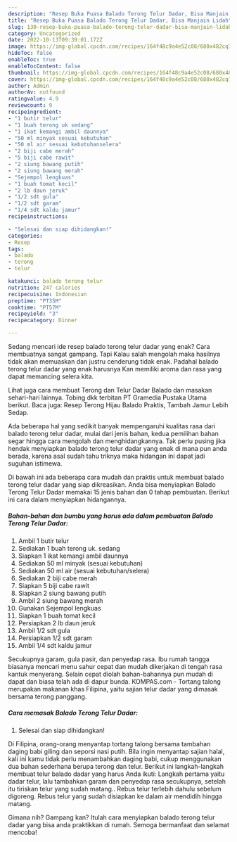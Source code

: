 ```yaml
---
description: "Resep Buka Puasa Balado Terong Telur Dadar, Bisa Manjain Lidah"
title: "Resep Buka Puasa Balado Terong Telur Dadar, Bisa Manjain Lidah"
slug: 130-resep-buka-puasa-balado-terong-telur-dadar-bisa-manjain-lidah
category: Uncategorized
date: 2022-10-13T09:39:01.172Z
image: https://img-global.cpcdn.com/recipes/164f48c9a4e52c08/680x482cq70/balado-terong-telur-dadar-foto-resep-utama.jpg
hideToc: false
enableToc: true
enableTocContent: false
thumbnail: https://img-global.cpcdn.com/recipes/164f48c9a4e52c08/680x482cq70/balado-terong-telur-dadar-foto-resep-utama.jpg
cover: https://img-global.cpcdn.com/recipes/164f48c9a4e52c08/680x482cq70/balado-terong-telur-dadar-foto-resep-utama.jpg
author: Admin
authorAv: notfound
ratingvalue: 4.9
reviewcount: 9
recipeingredient:
- "1 butir telur"
- "1 buah terong uk sedang"
- "1 ikat kemangi ambil daunnya"
- "50 ml minyak sesuai kebutuhan"
- "50 ml air sesuai kebutuhanselera"
- "2 biji cabe merah"
- "5 biji cabe rawit"
- "2 siung bawang putih"
- "2 siung bawang merah"
- "Sejempol lengkuas"
- "1 buah tomat kecil"
- "2 lb daun jeruk"
- "1/2 sdt gula"
- "1/2 sdt garam"
- "1/4 sdt kaldu jamur"
recipeinstructions:

- "Selesai dan siap dihidangkan!"
categories:
- Resep
tags:
- balado
- terong
- telur

katakunci: balado terong telur 
nutrition: 247 calories
recipecuisine: Indonesian
preptime: "PT35M"
cooktime: "PT57M"
recipeyield: "3"
recipecategory: Dinner

---
```



Sedang mencari ide resep balado terong telur dadar yang enak? Cara membuatnya sangat gampang. Tapi Kalau salah mengolah maka hasilnya tidak akan memuaskan dan justru cenderung tidak enak. Padahal balado terong telur dadar yang enak harusnya Kan memiliki aroma dan rasa yang dapat memancing selera kita.


Lihat juga cara membuat Terong dan Telur Dadar Balado dan masakan sehari-hari lainnya. Tobing dkk terbitan PT Gramedia Pustaka Utama berikut. Baca juga: Resep Terong Hijau Balado Praktis, Tambah Jamur Lebih Sedap.

Ada beberapa hal yang sedikit banyak mempengaruhi kualitas rasa dari balado terong telur dadar, mulai dari jenis bahan, kedua pemilihan bahan segar hingga cara mengolah dan menghidangkannya. Tak perlu pusing jika hendak menyiapkan balado terong telur dadar yang enak di mana pun anda berada, karena asal sudah tahu triknya maka hidangan ini dapat jadi suguhan istimewa.


Di bawah ini ada beberapa cara mudah dan praktis untuk membuat balado terong telur dadar yang siap dikreasikan. Anda bisa menyiapkan Balado Terong Telur Dadar memakai 15 jenis bahan dan 0 tahap pembuatan. Berikut ini cara dalam menyiapkan hidangannya.

<!--inarticleads1-->

##### Bahan-bahan dan bumbu yang harus ada dalam pembuatan Balado Terong Telur Dadar:

1. Ambil 1 butir telur
1. Sediakan 1 buah terong uk. sedang
1. Siapkan 1 ikat kemangi ambil daunnya
1. Sediakan 50 ml minyak (sesuai kebutuhan)
1. Sediakan 50 ml air (sesuai kebutuhan/selera)
1. Sediakan 2 biji cabe merah
1. Siapkan 5 biji cabe rawit
1. Siapkan 2 siung bawang putih
1. Ambil 2 siung bawang merah
1. Gunakan Sejempol lengkuas
1. Siapkan 1 buah tomat kecil
1. Persiapkan 2 lb daun jeruk
1. Ambil 1/2 sdt gula
1. Persiapkan 1/2 sdt garam
1. Ambil 1/4 sdt kaldu jamur


Secukupnya garam, gula pasir, dan penyedap rasa. Ibu rumah tangga biasanya mencari menu sahur cepat dan mudah dikerjakan di tengah rasa kantuk menyerang. Selain cepat diolah bahan-bahannya pun mudah di dapat dan biasa telah ada di dapur bunda. KOMPAS.com - Tortang talong merupakan makanan khas Filipina, yaitu sajian telur dadar yang dimasak bersama terong panggang. 

<!--inarticleads2-->

##### Cara memasak Balado Terong Telur Dadar:


1. Selesai dan siap dihidangkan!

Di Filipina, orang-orang menyantap tortang talong bersama tambahan daging babi giling dan seporsi nasi putih. Bila ingin menyantap sajian halal, kali ini kamu tidak perlu menambahkan daging babi, cukup menggunakan dua bahan sederhana berupa terong dan telur. Berikut ini langkah-langkah membuat telur balado dadar yang harus Anda ikuti: Langkah pertama yaitu dadar telur, lalu tambahkan garam dan penyedap rasa secukupnya, setelah itu tiriskan telur yang sudah matang.. Rebus telur terlebih dahulu sebelum digoreng. Rebus telur yang sudah disiapkan ke dalam air mendidih hingga matang. 

Gimana nih? Gampang kan? Itulah cara menyiapkan balado terong telur dadar yang bisa anda praktikkan di rumah. Semoga bermanfaat dan selamat mencoba!
